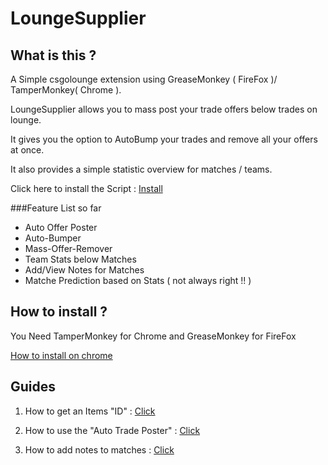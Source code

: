 # LoungeSupplier
## What is this ?
A Simple csgolounge extension using GreaseMonkey ( FireFox )/ TamperMonkey( Chrome ).

LoungeSupplier allows you to mass post your trade offers below trades on lounge.

It gives you the option to AutoBump your trades and remove all your offers at once.

It also provides a simple statistic overview for matches / teams.

Click here to install the Script : [Install](https://raw.githubusercontent.com/Z8pn/LoungeSupplier/master/main.user.js)


###Feature List so far
* Auto Offer Poster
* Auto-Bumper
* Mass-Offer-Remover
* Team Stats below Matches
* Add/View Notes for Matches
* Matche Prediction based on Stats ( not always right !! )

## How to install ?
  You Need TamperMonkey for Chrome and GreaseMonkey for FireFox

  [How to install on chrome](http://i.imgur.com/xkHBR1Z.gif)



## Guides
1. How to get an Items "ID" : [Click](http://i.imgur.com/wTE9xat.gif)

2. How to use the "Auto Trade Poster" : [Click](http://i.imgur.com/wqg58IY.gif)

3. How to add notes to matches : [Click](http://i.imgur.com/QE6JZSI.gif)



